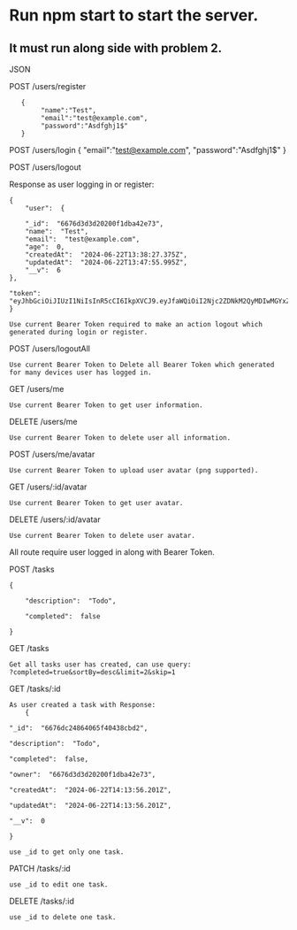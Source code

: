 # Run npm start to start the server.
## It must run along side with problem 2.

JSON

POST /users/register

       {
    		"name":"Test",
        	"email":"test@example.com",
        	"password":"Asdfghj1$"
       }

POST /users/login
{
"email":"test@example.com",
"password":"Asdfghj1$"
}

POST /users/logout

Response as user logging in or register:

    {
        "user":  {

        "_id":  "6676d3d3d20200f1dba42e73",
        "name":  "Test",
        "email":  "test@example.com",
        "age":  0,
        "createdAt":  "2024-06-22T13:38:27.375Z",
        "updatedAt":  "2024-06-22T13:47:55.995Z",
        "__v":  6
    },

    "token":  "eyJhbGciOiJIUzI1NiIsInR5cCI6IkpXVCJ9.eyJfaWQiOiI2Njc2ZDNkM2QyMDIwMGYxZGJhNDJlNzMiLCJpYXQiOjE3MTkwNjQwNzV9.X7PfUnDGdWzyVYB7s0JUSbcLKTuN7DLzodAQ8gEV838"
    }

    Use current Bearer Token required to make an action logout which generated during login or register.

POST /users/logoutAll

    Use current Bearer Token to Delete all Bearer Token which generated for many devices user has logged in.

GET /users/me

    Use current Bearer Token to get user information.

DELETE /users/me

    Use current Bearer Token to delete user all information.

POST /users/me/avatar

    Use current Bearer Token to upload user avatar (png supported).

GET /users/:id/avatar

    Use current Bearer Token to get user avatar.

DELETE /users/:id/avatar

    Use current Bearer Token to delete user avatar.


All route require user logged in along with Bearer Token.

POST /tasks

    {

        "description":  "Todo",

        "completed":  false

    }

GET /tasks

    Get all tasks user has created, can use query:
    ?completed=true&sortBy=desc&limit=2&skip=1

GET /tasks/:id

    As user created a task with Response:
    	{

    "_id":  "6676dc24864065f40438cbd2",

    "description":  "Todo",

    "completed":  false,

    "owner":  "6676d3d3d20200f1dba42e73",

    "createdAt":  "2024-06-22T14:13:56.201Z",

    "updatedAt":  "2024-06-22T14:13:56.201Z",

    "__v":  0

    }

    use _id to get only one task.

PATCH /tasks/:id

    use _id to edit one task.

DELETE /tasks/:id

    use _id to delete one task.
